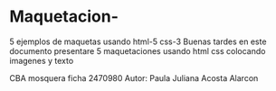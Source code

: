 # Maquetacion-
5 ejemplos de maquetas usando html-5 css-3 
 Buenas tardes 
 en este documento presentare 5 maquetaciones usando html css colocando imagenes y texto 
 
 CBA mosquera 
 ficha 2470980 
 Autor: Paula Juliana Acosta Alarcon 
